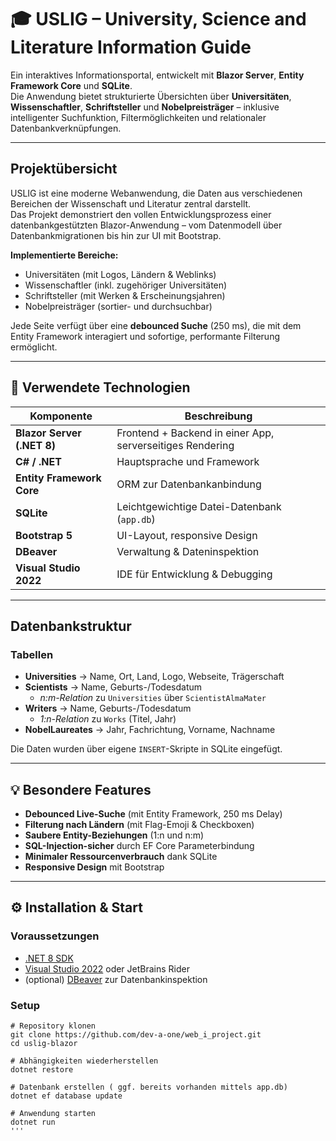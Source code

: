 ﻿# 🎓 USLIG – University, Science and Literature Information Guide

Ein interaktives Informationsportal, entwickelt mit **Blazor Server**, **Entity Framework Core** und **SQLite**.  
Die Anwendung bietet strukturierte Übersichten über **Universitäten**, **Wissenschaftler**, **Schriftsteller** und **Nobelpreisträger** – inklusive intelligenter Suchfunktion, Filtermöglichkeiten und relationaler Datenbankverknüpfungen.

---

## Projektübersicht

USLIG ist eine moderne Webanwendung, die Daten aus verschiedenen Bereichen der Wissenschaft und Literatur zentral darstellt.  
Das Projekt demonstriert den vollen Entwicklungsprozess einer datenbankgestützten Blazor-Anwendung – vom Datenmodell über Datenbankmigrationen bis hin zur UI mit Bootstrap.

**Implementierte Bereiche:**
- Universitäten (mit Logos, Ländern & Weblinks)  
- Wissenschaftler (inkl. zugehöriger Universitäten)  
- Schriftsteller (mit Werken & Erscheinungsjahren)  
- Nobelpreisträger (sortier- und durchsuchbar)  

Jede Seite verfügt über eine **debounced Suche** (250 ms), die mit dem Entity Framework interagiert und sofortige, performante Filterung ermöglicht.

---

## 🧰 Verwendete Technologien

| Komponente | Beschreibung |
|-------------|---------------|
| **Blazor Server (.NET 8)** | Frontend + Backend in einer App, serverseitiges Rendering |
| **C# / .NET** | Hauptsprache und Framework |
| **Entity Framework Core** | ORM zur Datenbankanbindung |
| **SQLite** | Leichtgewichtige Datei-Datenbank (`app.db`) |
| **Bootstrap 5** | UI-Layout, responsive Design |
| **DBeaver** | Verwaltung & Dateninspektion |
| **Visual Studio 2022** | IDE für Entwicklung & Debugging |

---

## Datenbankstruktur

### Tabellen
- **Universities** → Name, Ort, Land, Logo, Webseite, Trägerschaft  
- **Scientists** → Name, Geburts-/Todesdatum  
  - *n:m-Relation* zu `Universities` über `ScientistAlmaMater`  
- **Writers** → Name, Geburts-/Todesdatum  
  - *1:n-Relation* zu `Works` (Titel, Jahr)  
- **NobelLaureates** → Jahr, Fachrichtung, Vorname, Nachname  

Die Daten wurden über eigene `INSERT`-Skripte in SQLite eingefügt.

---

## 💡 Besondere Features

-  **Debounced Live-Suche** (mit Entity Framework, 250 ms Delay)
-  **Filterung nach Ländern** (mit Flag-Emoji & Checkboxen)
-  **Saubere Entity-Beziehungen** (1:n und n:m)
-  **SQL-Injection-sicher** durch EF Core Parameterbindung
-  **Minimaler Ressourcenverbrauch** dank SQLite
-  **Responsive Design** mit Bootstrap

---

## ⚙️ Installation & Start

### Voraussetzungen
- [.NET 8 SDK](https://dotnet.microsoft.com/download/dotnet/8.0)
- [Visual Studio 2022](https://visualstudio.microsoft.com/) oder JetBrains Rider
- (optional) [DBeaver](https://dbeaver.io/) zur Datenbankinspektion

### Setup

```
# Repository klonen
git clone https://github.com/dev-a-one/web_i_project.git
cd uslig-blazor

# Abhängigkeiten wiederherstellen
dotnet restore

# Datenbank erstellen ( ggf. bereits vorhanden mittels app.db)
dotnet ef database update

# Anwendung starten
dotnet run
'''